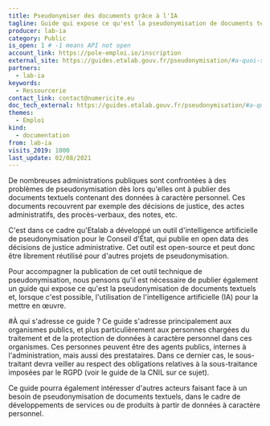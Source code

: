 ```yaml
---
title: Pseudonymiser des documents grâce à l'IA
tagline: Guide qui expose ce qu'est la pseudonymisation de documents textuels et, lorsque c'est possible, l'utilisation de l'intelligence artificielle (IA) pour la mettre en œuvre.
producer: lab-ia
category: Public
is_open: 1 # -1 means API not open
account_link: https://pole-emploi.io/inscription
external_site: https://guides.etalab.gouv.fr/pseudonymisation/#a-quoi-sert-ce-guide
partners:
  - lab-ia
keywords:
  - Ressourcerie
contact_link: contact@numericite.eu
doc_tech_external: https://guides.etalab.gouv.fr/pseudonymisation/#a-quoi-sert-ce-guide
themes:
  - Emploi
kind:
  - documentation
from: lab-ia
visits_2019: 1000
last_update: 02/08/2021
---
```


De nombreuses administrations publiques sont confrontées à des problèmes de pseudonymisation dès lors qu'elles ont à publier des documents textuels contenant des données à caractère personnel. Ces documents recouvrent par exemple des décisions de justice, des actes administratifs, des procès-verbaux, des notes, etc.

C'est dans ce cadre qu'Etalab a développé un outil d'intelligence artificielle de pseudonymisation pour le Conseil d'État, qui publie en open data des décisions de justice administrative. Cet outil est open-source et peut donc être librement réutilisé pour d'autres projets de pseudonymisation.

Pour accompagner la publication de cet outil technique de pseudonymisation, nous pensons qu'il est nécessaire de publier également un guide qui expose ce qu'est la pseudonymisation de documents textuels et, lorsque c'est possible, l'utilisation de l'intelligence artificielle (IA) pour la mettre en œuvre.

#À qui s'adresse ce guide ?
Ce guide s'adresse principalement aux organismes publics, et plus particulièrement aux personnes chargées du traitement et de la protection de données à caractère personnel dans ces organismes. Ces personnes peuvent être des agents publics, internes à l'administration, mais aussi des prestataires. Dans ce dernier cas, le sous-traitant devra veiller au respect des obligations relatives à la sous-traitance imposées par le RGPD (voir le guide de la CNIL sur ce sujet).

Ce guide pourra également intéresser d'autres acteurs faisant face à un besoin de pseudonymisation de documents textuels, dans le cadre de développements de services ou de produits à partir de données à caractère personnel.

#
